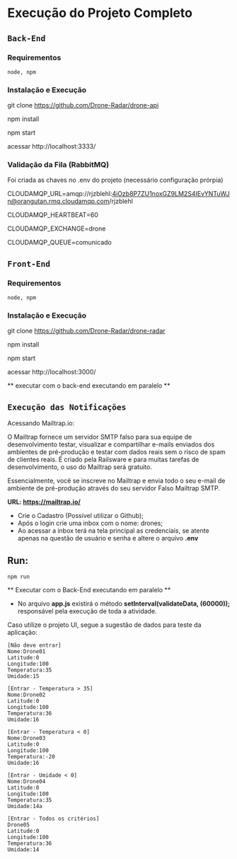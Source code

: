 # Execução do Projeto Completo 

## `Back-End`

### Requirementos
```
node, npm
```

### Instalação e  Execução
git clone https://github.com/Drone-Radar/drone-api <p>
npm install <p>
npm start <p>
acessar http://localhost:3333/ <p> 
  
### Validação da Fila (RabbitMQ)
Foi criada as chaves no .env do projeto (necessário configuração prórpia) <p> 
CLOUDAMQP_URL=amqp://rjzblehl:4iOzb8P7ZU1noxGZ9LM2S4IEvYNTuWJn@orangutan.rmq.cloudamqp.com/rjzblehl <p> 
CLOUDAMQP_HEARTBEAT=60 <p>
CLOUDAMQP_EXCHANGE=drone <p> 
CLOUDAMQP_QUEUE=comunicado <p>


## `Front-End`

### Requirementos
```
node, npm
```

### Instalação e  Execução
git clone https://github.com/Drone-Radar/drone-radar <p>
npm install <p>
npm start <p>
acessar http://localhost:3000/ <p> 
** executar com o back-end executando em paralelo ** 

## `Execução das Notificações`

Acessando Mailtrap.io:

O Mailtrap fornece um servidor SMTP falso para sua equipe de desenvolvimento testar, visualizar e compartilhar e-mails enviados dos ambientes de pré-produção e testar com dados reais sem o risco de spam de clientes reais. É criado pela Railsware e para muitas tarefas de desenvolvimento, o uso do Mailtrap será gratuito.

Essencialmente, você se inscreve no Mailtrap e envia todo o seu e-mail de ambiente de pré-produção através do seu servidor Falso Mailtrap SMTP.

**URL: https://mailtrap.io/**
* Crie o Cadastro (Possível utilizar o Github);
* Após o login crie uma inbox com o nome: drones;
* Ao acessar a inbox terá na tela principal as credenciais, se atente apenas na questão de usuário e senha e altere o arquivo **.env**

## Run:
```
npm run 
```

** Executar com o Back-End executando em paralelo ** 
- No arquivo **app.js** existirá o método **setInterval(validateData, (60000));** responsável pela execução de toda a atividade.


Caso utilize o projeto UI, segue a sugestão de dados para teste da aplicação:

```
[Não deve entrar]
Nome:Drone01
Latitude:0
Longitude:100
Temperatura:35
Umidade:15

[Entrar - Temperatura > 35]
Nome:Drone02
Latitude:0
Longitude:100
Temperatura:36
Umidade:16

[Entrar - Temperatura < 0]
Nome:Drone03
Latitude:0
Longitude:100
Temperatura:-20
Umidade:16

[Entrar - Umidade < 0]
Nome:Drone04
Latitude:0
Longitude:100
Temperatura:35
Umidade:14a

[Entrar - Todos os critérios]
Drone05
Latitude:0
Longitude:100
Temperatura:36
Umidade:14

```



